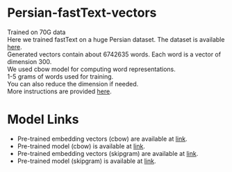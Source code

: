 # Persian-fastText-vectors
 Trained on 70G data
 <br/>
Here we trained fastText on a huge Persian dataset. The dataset is available [here](https://github.com/persiannlp/persian-raw-text).
<br/>
Generated vectors contain about 6742635 words. Each word is a vector of dimension 300.
<br/>
We used cbow model for computing word representations.
<br/>
1-5 grams of words used for training.
<br/>
You can also reduce the dimension if needed.
<br/>
More instructions are provided [here](https://fasttext.cc/docs/en/support.html).
<br/>
# Model Links
* Pre-trained embedding vectors (cbow) are available at [link](https://www.kaggle.com/datasets/pegahshams/persian-fasttext-vectors-trained-on-70g-data).
* Pre-trained model (cbow) is available at [link](https://www.kaggle.com/datasets/pegahshams/persian-fasttext-model-trained-on-70g-data-cbow).
* Pre-trained embedding vectors (skipgram) are available at [link](https://www.kaggle.com/datasets/pegahshams/farsi-fasttext-vectors-trainedon-70g-data-skipgram).
* Pre-trained model (skipgram) is available at [link](https://www.kaggle.com/datasets/pegahshams/persian-fasttext-model-trained-on-70g-data-sgram).
